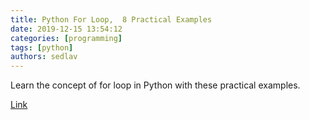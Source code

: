 ```yaml
---
title: Python For Loop,  8 Practical Examples
date: 2019-12-15 13:54:12
categories: [programming]
tags: [python]
authors: sedlav
---
```


Learn the concept of for loop in Python with these practical examples.

[Link](https://linuxhandbook.com/python-for-loop/)
